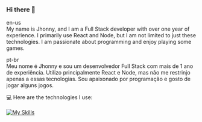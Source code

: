 ### Hi there 👋

en-us <br/>
My name is Jhonny, and I am a Full Stack developer with over one year of experience. I primarily use React and Node, but I am not limited to just these technologies. I am passionate about programming and enjoy playing some games. <br/>

pt-br <br/>
Meu nome é Jhonny e sou um desenvolvedor Full Stack com mais de 1 ano de experiência. Utilizo principalmente React e Node, mas não me restrinjo apenas a essas tecnologias. Sou apaixonado por programação e gosto de jogar alguns jogos. <br/>

:computer: Here are the technologies I use: <br/> <br/>
[![My Skills](https://skillicons.dev/icons?i=react,nodejs,nextjs,express,typescript,js,go,postgres,docker&theme=dark&perline=9)](https://skillicons.dev)


<!--
Here are some ideas to get you started:

- 🔭 I’m currently working on ...
- 🌱 I’m currently learning ...
- 👯 I’m looking to collaborate on ...
- 🤔 I’m looking for help with ...
- 💬 Ask me about ...
- 📫 How to reach me: ...
- 😄 Pronouns: ...
- ⚡ Fun fact: ...
-->
